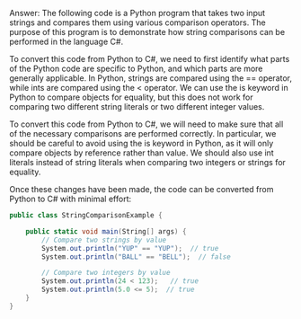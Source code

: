 Answer: 
The following code is a Python program that takes two input strings and compares them using various comparison operators. The purpose of this program is to demonstrate how string comparisons can be performed in the language C#.

To convert this code from Python to C#, we need to first identify what parts of the Python code are specific to Python, and which parts are more generally applicable. In Python, strings are compared using the == operator, while ints are compared using the < operator. We can use the is keyword in Python to compare objects for equality, but this does not work for comparing two different string literals or two different integer values.

To convert this code from Python to C#, we will need to make sure that all of the necessary comparisons are performed correctly. In particular, we should be careful to avoid using the is keyword in Python, as it will only compare objects by reference rather than value. We should also use int literals instead of string literals when comparing two integers or strings for equality.

Once these changes have been made, the code can be converted from Python to C# with minimal effort:
```csharp
public class StringComparisonExample {

    public static void main(String[] args) {
        // Compare two strings by value
        System.out.println("YUP" == "YUP");  // true
        System.out.println("BALL" == "BELL");  // false

        // Compare two integers by value
        System.out.println(24 < 123);   // true
        System.out.println(5.0 <= 5);  // true
    }
}
```
